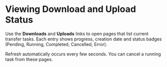 # Viewing Download and Upload Status

Use the **Downloads** and **Uploads** links to open pages that list current transfer tasks. Each entry shows progress, creation date and status badges (Pending, Running, Completed, Cancelled, Error).

Refresh automatically occurs every few seconds. You can cancel a running task from these pages.
